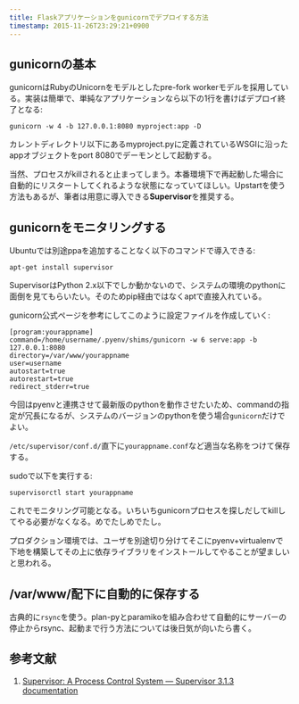 ```yaml
---
title: Flaskアプリケーションをgunicornでデプロイする方法
timestamp: 2015-11-26T23:29:21+0900
---
```


## gunicornの基本

gunicornはRubyのUnicornをモデルとしたpre-fork workerモデルを採用している。実装は簡単で、単純なアプリケーションなら以下の1行を書けばデプロイ終了となる:

```
gunicorn -w 4 -b 127.0.0.1:8080 myproject:app -D
```

カレントディレクトリ以下にあるmyproject.pyに定義されているWSGIに沿ったappオブジェクトをport 8080でデーモンとして起動する。

当然、プロセスがkillされると止まってしまう。本番環境下で再起動した場合に自動的にリスタートしてくれるような状態になっていてほしい。Upstartを使う方法もあるが、筆者は用意に導入できる**Supervisor**を推奨する。

## gunicornをモニタリングする

Ubuntuでは別途ppaを追加することなく以下のコマンドで導入できる:

```
apt-get install supervisor
```

SupervisorはPython 2.x以下でしか動かないので、システムの環境のpythonに面倒を見てもらいたい。そのためpip経由ではなくaptで直接入れている。

gunicorn公式ページを参考にしてこのように設定ファイルを作成していく:

```
[program:yourappname]                                                            
command=/home/username/.pyenv/shims/gunicorn -w 6 serve:app -b 127.0.0.1:8080 
directory=/var/www/yourappname
user=username
autostart=true
autorestart=true
redirect_stderr=true
```

今回はpyenvと連携させて最新版のpythonを動作させたいため、commandの指定が冗長になるが、システムのバージョンのpythonを使う場合`gunicorn`だけでよい。

`/etc/supervisor/conf.d/`直下に`yourappname.conf`など適当な名称をつけて保存する。

sudoで以下を実行する:

```
supervisorctl start yourappname
```

これでモニタリング可能となる。いちいちgunicornプロセスを探しだしてkillしてやる必要がなくなる。めでたしめでたし。

プロダクション環境では、ユーザを別途切り分けてそこにpyenv+virtualenvで下地を構築してその上に依存ライブラリをインストールしてやることが望ましいと思われる。


## /var/www/配下に自動的に保存する

古典的に`rsync`を使う。plan-pyとparamikoを組み合わせて自動的にサーバーの停止からrsync、起動まで行う方法については後日気が向いたら書く。

## 参考文献

1. [Supervisor: A Process Control System &mdash; Supervisor 3.1.3 documentation](http://supervisord.org/)
